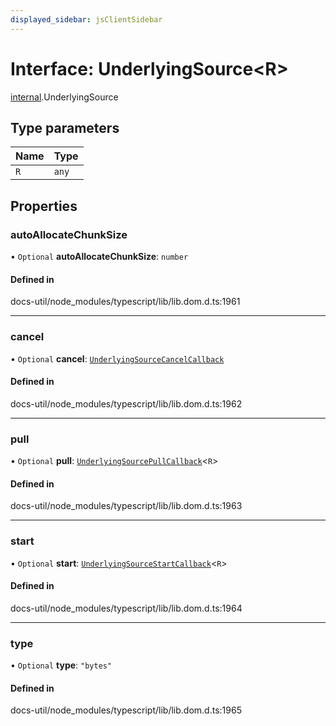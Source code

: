 ```yaml
---
displayed_sidebar: jsClientSidebar
---
```


# Interface: UnderlyingSource<R\>

[internal](../modules/internal-10.md).UnderlyingSource

## Type parameters

| Name | Type |
| :------ | :------ |
| `R` | `any` |

## Properties

### autoAllocateChunkSize

• `Optional` **autoAllocateChunkSize**: `number`

#### Defined in

docs-util/node_modules/typescript/lib/lib.dom.d.ts:1961

___

### cancel

• `Optional` **cancel**: [`UnderlyingSourceCancelCallback`](internal-10.UnderlyingSourceCancelCallback.md)

#### Defined in

docs-util/node_modules/typescript/lib/lib.dom.d.ts:1962

___

### pull

• `Optional` **pull**: [`UnderlyingSourcePullCallback`](internal-10.UnderlyingSourcePullCallback.md)<`R`\>

#### Defined in

docs-util/node_modules/typescript/lib/lib.dom.d.ts:1963

___

### start

• `Optional` **start**: [`UnderlyingSourceStartCallback`](internal-10.UnderlyingSourceStartCallback.md)<`R`\>

#### Defined in

docs-util/node_modules/typescript/lib/lib.dom.d.ts:1964

___

### type

• `Optional` **type**: ``"bytes"``

#### Defined in

docs-util/node_modules/typescript/lib/lib.dom.d.ts:1965
